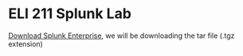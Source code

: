 # ELI 211 Splunk Lab




[Download Splunk Enterprise](https://www.splunk.com/en_us/download/splunk-enterprise.html), we will be downloading the tar file (.tgz extension)

